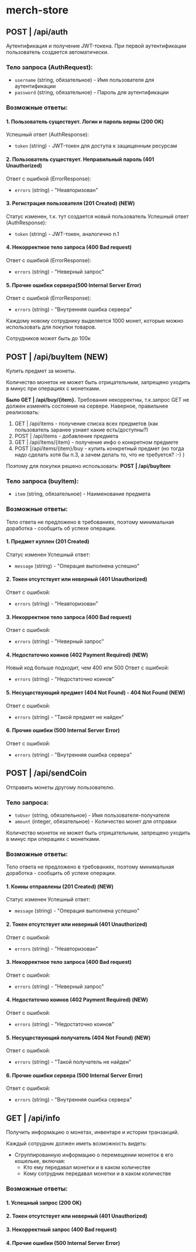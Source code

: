 # merch-store

## POST | /api/auth 
Аутентификация и получение JWT-токена. 
При первой аутентификации пользователь создается автоматически.

### Тело запроса (AuthRequest):
- `username` (string, обязательное) - Имя пользователя для аутентификации
- `password` (string, обязательное) - Пароль для аутентификации

### Возможные ответы:

#### 1. Пользователь существует. Логин и пароль верны (200 OK)
Успешный ответ (AuthResponse):
- `token` (string) - JWT-токен для доступа к защищенным ресурсам

#### 2. Пользователь существует. Неправильный пароль (401 Unauthorized)
Ответ с ошибкой (ErrorResponse):
- `errors` (string) - "Неавторизован"

#### 3. Регистрация пользователя (201 Created) (NEW)
Статус изменен, т.к. тут создается новый пользователь
Успешный ответ (AuthResponse):
- `token` (string) - JWT-токен, аналогично п.1

#### 4. Некорректное тело запроса (400 Bad request)
Ответ с ошибкой (ErrorResponse):
- `errors` (string) - "Неверный запрос"

#### 5. Прочие ошибки сервера(500 Internal Server Error)
Ответ с ошибкой (ErrorResponse):
- `errors` (string) - "Внутренняя ошибка сервера"

Каждому новому сотруднику выделяется 1000 монет, которые можно использовать для покупки товаров.

Сотрудников может быть до 100к

## POST | /api/buyItem (NEW)
Купить предмет за монеты. 

Количество монеток не может быть отрицательным, запрещено уходить в минус при операциях с монетками.

**Было GET | /api/buy/{item}.** Требования некорректны, т.к.запрос GET не должен изменять состояние на сервере. 
Наверное, правильнее реализовать:
1) GET | /api/items - получение списка всех предметов (как пользователь заранее узнает какие есть/доступны?)
2) POST | /api/items - добавление предмета
3) GET | /api/items/{item} - получение инфо о конкретном предмете
4) POST |/api/items/{item}/buy - купить конкретный предмет (но тогда надо сделать хотя бы п.3, а зачем делать то, что не требуется? :-) )

Поэтому для покупки решено использовать: **POST | /api/buyItem**

### Тело запроса (buyItem):
- `item` (string, обязательное) - Наименование предмета

### Возможные ответы:
Тело ответа не предложено в требованиях, поэтому минимальная доработка - сообщить об успехе операции.

#### 1. Предмет куплен (201 Created)
Статус изменен
Успешный ответ:
- `message` (string) - "Операция выполнена успешно"

#### 2. Токен отсутствует или неверный (401 Unauthorized)
Ответ с ошибкой:
- `errors` (string) - "Неавторизован"

#### 3. Некорректное тело запроса (400 Bad request)
Ответ с ошибкой:
- `errors` (string) - "Неверный запрос"

#### 4. Недостаточно коинов (402 Payment Required) (NEW)
Новый код больше подходит, чем 400 или 500
Ответ с ошибкой:
- `errors` (string) - "Недостаточно коинов"

#### 5. Несуществующий предмет (404 Not Found) - 404 Not Found (NEW)
Ответ с ошибкой:
- `errors` (string) - "Такой предмет не найден"

#### 6. Прочие ошибки (500 Internal Server Error)
Ответ с ошибкой:
- `errors` (string) - "Внутренняя ошибка сервера"

## POST | /api/sendCoin
Отправить монеты другому пользователю.

### Тело запроса:
- `toUser` (string, обязательное) - Имя пользователя-получателя
- `amount` (integer, обязательное) - Количество монет для отправки

Количество монеток не может быть отрицательным, запрещено уходить в минус при операциях с монетками.

### Возможные ответы:
Тело ответа не предложено в требованиях, поэтому минимальная доработка - сообщить об успехе операции.

#### 1. Коины отправлены (201 Created) (NEW)
Статус изменен
Успешный ответ:
- `message` (string) - "Операция выполнена успешно"

#### 2. Токен отсутствует или неверный (401 Unauthorized)
Ответ с ошибкой:
- `errors` (string) - "Неавторизован"

#### 3. Некорректное тело запроса (400 Bad request)
Ответ с ошибкой:
- `errors` (string) - "Неверный запрос"

#### 4. Недостаточно коинов (402 Payment Required) (NEW)
Ответ с ошибкой:
- `errors` (string) - "Недостаточно коинов"

#### 5. Несуществующий получатель (404 Not Found) (NEW)
Ответ с ошибкой:
- `errors` (string) - "Такой получатель не найден"

#### 6. Прочие ошибки сервера (500 Internal Server Error)
Ответ с ошибкой:
- `errors` (string) - "Внутренняя ошибка сервера"

## GET | /api/info
Получить информацию о монетах, инвентаре и истории транзакций.

Каждый сотрудник должен иметь возможность видеть:
- Сгруппированную информацию о перемещении монеток в его кошельке, включая:  
  - Кто ему передавал монетки и в каком количестве  
  - Кому сотрудник передавал монетки и в каком количестве

### Возможные ответы:
#### 1. Успешный запрос (200 OK)
#### 2. Токен отсутствует или неверный (401 Unauthorized)
#### 3. Некорректный запрос (400 Bad request)
#### 4. Прочие ошибки (500 Internal Server Error)
